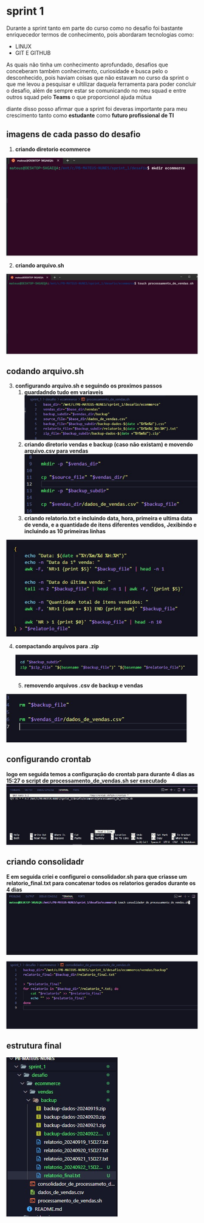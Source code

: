 # sprint 1
Durante a sprint tanto em parte do curso como no desafio 
foi bastante enriquecedor termos de conhecimento, pois abordaram 
tecnologias como:
* LINUX
* GIT E GITHUB
  
As quais não tinha um conhecimento aprofundado, desafios que conceberam também conhecimento, curiosidade e busca pelo o desconhecido, pois haviam coisas que não estavam no curso da sprint
o que me levou a pesquisar e ultilizar daquela ferramenta para poder concluir o desafio, além de sempre estar se comunicando no meu squad e entre outros squad pelo **Teams** o que proporcionol ajuda mútua

 diante disso posso afirmar que a sprint foi deveras importante para meu crescimento tanto como **estudante** como **futuro profissional de TI**

 ## imagens de cada passo do desafio

 1. **criando diretorio ecommerce**

 ![criando ecommerce](evidencias/criacao_de_ecommerce.jpg)

 2. **criando arquivo.sh**

 ![criando arquivo.sh](evidencias/criacao_do_arquivo_processamento_de_vendas.jpg)

## codando arquivo.sh

 3. **configurando  arquivo.sh e seguindo os proximos passos**
       1. **guardadndo tudo em variaveis**
![variaveis](evidencias/guardando_tudo_em_variaveis.jpg) 
       2. **criando diretorio vendas e backup (caso não existam) e movendo arquivo.csv para vendas**
    ![criando vendas e backup](evidencias/criacao_vendas_backup.jpg)
    3. **criando relatorio.txt e incluindo data, hora, primeira e ultima data de venda, e a quantidade de itens diferentes vendidos, Jexibindo e incluindo as 10 primeiras linhas**
   
   ![criando relatorio.txt](evidencias/criacao_de_relatorio.jpg)

4. **compactando arquivos para .zip**
   
   ![capctando aruivos para zip](evidencias/compactacao_de_arquivos.jpg)

   5. **removendo arquivos .csv de backup e vendas**

![removendo arquivos](evidencias/removendo_arquivos.jpg)

## configurando crontab
**logo em seguida temos a configuração do crontab para durante 4 dias as 15:27 o script de processamento_de_vendas.sh ser executado**
![cinfigurando cronta](evidencias/configurando_crontab.jpg)

## criando consolidadr

**E em seguida criei e configurei o consolidador.sh para que criasse um relatorio_final.txt para concatenar todos os relatorios gerados durante os 4 dias**
![criando consolidador de vendas](evidencias/criando_consolidador.sh.jpg)

![configurando consolidador](evidencias/configurando_consolidador.sh.jpg)

## estrutura final

![estrutura final](evidencias/estrutura_final.jpg)